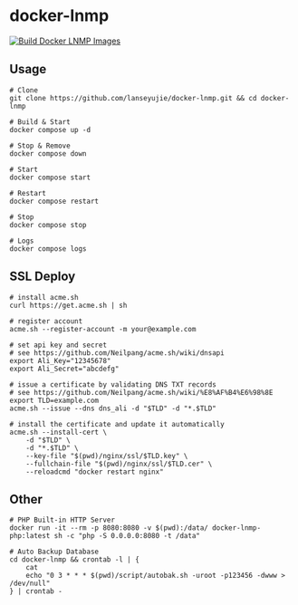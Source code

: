 # docker-lnmp

[![Build Docker LNMP Images](https://github.com/lanseyujie/docker-lnmp/actions/workflows/build.yml/badge.svg?branch=main)](https://github.com/lanseyujie/docker-lnmp/actions/workflows/build.yml)

## Usage

```shell
# Clone
git clone https://github.com/lanseyujie/docker-lnmp.git && cd docker-lnmp

# Build & Start
docker compose up -d

# Stop & Remove
docker compose down

# Start
docker compose start

# Restart
docker compose restart

# Stop
docker compose stop

# Logs
docker compose logs
```

## SSL Deploy

```shell
# install acme.sh
curl https://get.acme.sh | sh

# register account
acme.sh --register-account -m your@example.com

# set api key and secret
# see https://github.com/Neilpang/acme.sh/wiki/dnsapi
export Ali_Key="12345678"
export Ali_Secret="abcdefg"

# issue a certificate by validating DNS TXT records
# see https://github.com/Neilpang/acme.sh/wiki/%E8%AF%B4%E6%98%8E
export TLD=example.com
acme.sh --issue --dns dns_ali -d "$TLD" -d "*.$TLD"

# install the certificate and update it automatically
acme.sh --install-cert \
    -d "$TLD" \
    -d "*.$TLD" \
    --key-file "$(pwd)/nginx/ssl/$TLD.key" \
    --fullchain-file "$(pwd)/nginx/ssl/$TLD.cer" \
    --reloadcmd "docker restart nginx"
```

## Other

```shell
# PHP Built-in HTTP Server
docker run -it --rm -p 8080:8080 -v $(pwd):/data/ docker-lnmp-php:latest sh -c "php -S 0.0.0.0:8080 -t /data"

# Auto Backup Database
cd docker-lnmp && crontab -l | {
    cat
    echo "0 3 * * * $(pwd)/script/autobak.sh -uroot -p123456 -dwww > /dev/null"
} | crontab -
```
